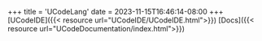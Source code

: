 +++
title = 'UCodeLang'
date = 2023-11-15T16:46:14-08:00
+++
[UCodeIDE]({{< resource url="UCodeIDE/UCodeIDE.html">}})
[Docs]({{< resource url="UCodeDocumentation/index.html">}})